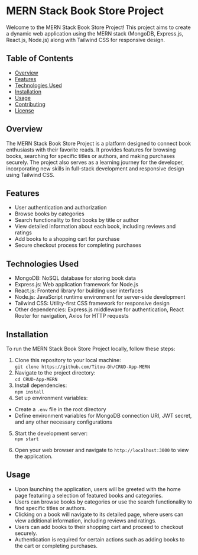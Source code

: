 # MERN Stack Book Store Project

Welcome to the MERN Stack Book Store Project! This project aims to create a dynamic web application using the MERN stack (MongoDB, Express.js, React.js, Node.js) along with Tailwind CSS for responsive design.

## Table of Contents
- [Overview](#overview)
- [Features](#features)
- [Technologies Used](#technologies-used)
- [Installation](#installation)
- [Usage](#usage)
- [Contributing](#contributing)
- [License](#license)

## Overview
The MERN Stack Book Store Project is a platform designed to connect book enthusiasts with their favorite reads. It provides features for browsing books, searching for specific titles or authors, and making purchases securely. The project also serves as a learning journey for the developer, incorporating new skills in full-stack development and responsive design using Tailwind CSS.

## Features
- User authentication and authorization
- Browse books by categories
- Search functionality to find books by title or author
- View detailed information about each book, including reviews and ratings
- Add books to a shopping cart for purchase
- Secure checkout process for completing purchases

## Technologies Used
- MongoDB: NoSQL database for storing book data
- Express.js: Web application framework for Node.js
- React.js: Frontend library for building user interfaces
- Node.js: JavaScript runtime environment for server-side development
- Tailwind CSS: Utility-first CSS framework for responsive design
- Other dependencies: Express.js middleware for authentication, React Router for navigation, Axios for HTTP requests

## Installation
To run the MERN Stack Book Store Project locally, follow these steps:

1. Clone this repository to your local machine:<br>
```git clone https://github.com/Titou-Dh/CRUD-App-MERN```
2. Navigate to the project directory:<br>
```cd CRUD-App-MERN```
3. Install dependencies:<br>
```npm install```
4. Set up environment variables:
- Create a `.env` file in the root directory
- Define environment variables for MongoDB connection URI, JWT secret, and any other necessary configurations
5. Start the development server:<br>
  `npm start`

6. Open your web browser and navigate to `http://localhost:3000` to view the application.

## Usage
- Upon launching the application, users will be greeted with the home page featuring a selection of featured books and categories.
- Users can browse books by categories or use the search functionality to find specific titles or authors.
- Clicking on a book will navigate to its detailed page, where users can view additional information, including reviews and ratings.
- Users can add books to their shopping cart and proceed to checkout securely.
- Authentication is required for certain actions such as adding books to the cart or completing purchases.








